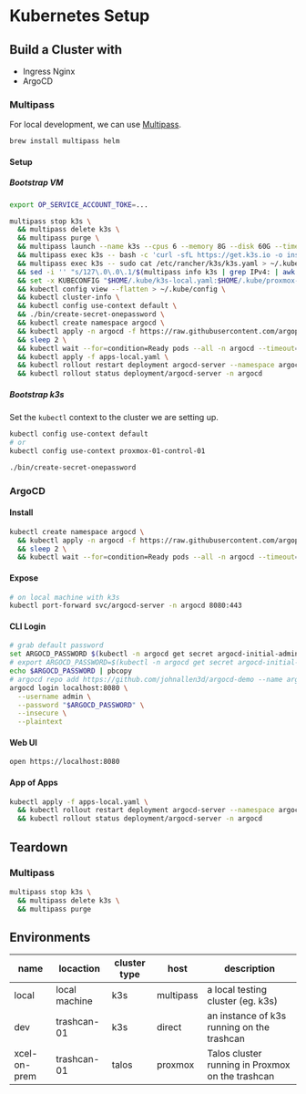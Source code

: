 # Kubernetes Setup

## Build a Cluster with

- Ingress Nginx
- ArgoCD

### Multipass

For local development, we can use [Multipass](https://multipass.run/).

```bash
brew install multipass helm
```

#### Setup

##### Bootstrap VM

```bash
export OP_SERVICE_ACCOUNT_TOKE=...

multipass stop k3s \
  && multipass delete k3s \
  && multipass purge \
  && multipass launch --name k3s --cpus 6 --memory 8G --disk 60G --timeout 3000 \
  && multipass exec k3s -- bash -c 'curl -sfL https://get.k3s.io -o install.sh && sh install.sh' \
  && multipass exec k3s -- sudo cat /etc/rancher/k3s/k3s.yaml > ~/.kube/k3s-local.yaml \
  && sed -i '' "s/127\.0\.0\.1/$(multipass info k3s | grep IPv4: | awk '{print $2}')/g" ~/.kube/k3s-local.yaml \
  && set -x KUBECONFIG "$HOME/.kube/k3s-local.yaml:$HOME/.kube/proxmox-01-cluster-01" \
  && kubectl config view --flatten > ~/.kube/config \
  && kubectl cluster-info \
  && kubectl config use-context default \
  && ./bin/create-secret-onepassword \
  && kubectl create namespace argocd \
  && kubectl apply -n argocd -f https://raw.githubusercontent.com/argoproj/argo-cd/stable/manifests/install.yaml \
  && sleep 2 \
  && kubectl wait --for=condition=Ready pods --all -n argocd --timeout=300s \
  && kubectl apply -f apps-local.yaml \
  && kubectl rollout restart deployment argocd-server --namespace argocd \
  && kubectl rollout status deployment/argocd-server -n argocd
```

##### Bootstrap k3s

Set the `kubectl` context to the cluster we are setting up.

```bash
kubectl config use-context default
# or
kubectl config use-context proxmox-01-control-01
```

```bash
./bin/create-secret-onepassword
```

### ArgoCD

#### Install

```bash
kubectl create namespace argocd \
  && kubectl apply -n argocd -f https://raw.githubusercontent.com/argoproj/argo-cd/stable/manifests/install.yaml \
  && sleep 2 \
  && kubectl wait --for=condition=Ready pods --all -n argocd --timeout=300s
```

#### Expose

```bash
# on local machine with k3s
kubectl port-forward svc/argocd-server -n argocd 8080:443
```

#### CLI Login

```bash
# grab default password
set ARGOCD_PASSWORD $(kubectl -n argocd get secret argocd-initial-admin-secret -o jsonpath="{.data.password}" | base64 -d)
# export ARGOCD_PASSWORD=$(kubectl -n argocd get secret argocd-initial-admin-secret -o jsonpath="{.data.password}" | base64 -d)
echo $ARGOCD_PASSWORD | pbcopy
# argocd repo add https://github.com/johnallen3d/argocd-demo --name argocd-demo
argocd login localhost:8080 \
  --username admin \
  --password "$ARGOCD_PASSWORD" \
  --insecure \
  --plaintext
```

#### Web UI

```bash
open https://localhost:8080
```

#### App of Apps

```bash
kubectl apply -f apps-local.yaml \
  && kubectl rollout restart deployment argocd-server --namespace argocd \
  && kubectl rollout status deployment/argocd-server -n argocd
```

## Teardown

### Multipass

```bash
multipass stop k3s \
  && multipass delete k3s \
  && multipass purge
```

## Environments

| name         | locaction     | cluster type | host      | description                                      |
| ------------ | ------------- | ------------ | --------- | ------------------------------------------------ |
| local        | local machine | k3s          | multipass | a local testing cluster (eg. k3s)                |
| dev          | trashcan-01   | k3s          | direct    | an instance of k3s running on the trashcan       |
| xcel-on-prem | trashcan-01   | talos        | proxmox   | Talos cluster running in Proxmox on the trashcan |
